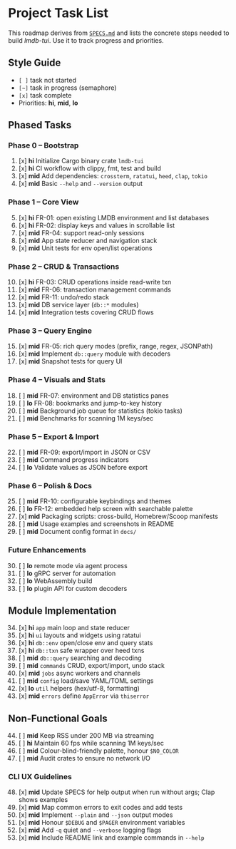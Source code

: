 # Project Task List

This roadmap derives from [`SPECS.md`](SPECS.md) and lists the concrete steps
needed to build *lmdb-tui*. Use it to track progress and priorities.

## Style Guide
- `[ ]` task not started
- `[~]` task in progress (semaphore)
- `[x]` task complete
- Priorities: **hi**, **mid**, **lo**

## Phased Tasks

### Phase 0 – Bootstrap
001. [x] **hi** Initialize Cargo binary crate `lmdb-tui`
002. [x] **hi** CI workflow with clippy, fmt, test and build
003. [x] **mid** Add dependencies: `crossterm`, `ratatui`, `heed`, `clap`, `tokio`
004. [x] **mid** Basic `--help` and `--version` output

### Phase 1 – Core View
005. [x] **hi** FR-01: open existing LMDB environment and list databases
006. [x] **hi** FR-02: display keys and values in scrollable list
007. [x] **mid** FR-04: support read-only sessions
008. [x] **mid** App state reducer and navigation stack
009. [x] **mid** Unit tests for env open/list operations

### Phase 2 – CRUD & Transactions
010. [x] **hi** FR-03: CRUD operations inside read-write txn
011. [x] **mid** FR-06: transaction management commands
012. [x] **mid** FR-11: undo/redo stack
013. [x] **mid** DB service layer (`db::*` modules)
014. [x] **mid** Integration tests covering CRUD flows

### Phase 3 – Query Engine
015. [x] **mid** FR-05: rich query modes (prefix, range, regex, JSONPath)
016. [x] **mid** Implement `db::query` module with decoders
017. [x] **mid** Snapshot tests for query UI

### Phase 4 – Visuals and Stats
018. [ ] **mid** FR-07: environment and DB statistics panes
019. [ ] **lo** FR-08: bookmarks and jump-to-key history
020. [ ] **mid** Background job queue for statistics (tokio tasks)
021. [ ] **mid** Benchmarks for scanning 1M keys/sec

### Phase 5 – Export & Import
022. [ ] **mid** FR-09: export/import in JSON or CSV
023. [ ] **mid** Command progress indicators
024. [ ] **lo** Validate values as JSON before export

### Phase 6 – Polish & Docs
025. [ ] **mid** FR-10: configurable keybindings and themes
026. [ ] **lo** FR-12: embedded help screen with searchable palette
027. [x] **mid** Packaging scripts: cross-build, Homebrew/Scoop manifests
028. [ ] **mid** Usage examples and screenshots in README
029. [ ] **mid** Document config format in `docs/`

### Future Enhancements
030. [ ] **lo** remote mode via agent process
031. [ ] **lo** gRPC server for automation
032. [ ] **lo** WebAssembly build
033. [ ] **lo** plugin API for custom decoders

## Module Implementation
034. [x] **hi** `app` main loop and state reducer
035. [x] **hi** `ui` layouts and widgets using ratatui
036. [x] **hi** `db::env` open/close env and query stats
037. [x] **hi** `db::txn` safe wrapper over heed txns
038. [ ] **mid** `db::query` searching and decoding
039. [ ] **mid** `commands` CRUD, export/import, undo stack
040. [x] **mid** `jobs` async workers and channels
041. [ ] **mid** `config` load/save YAML/TOML settings
042. [x] **lo** `util` helpers (hex/utf-8, formatting)
043. [x] **mid** `errors` define `AppError` via `thiserror`

## Non-Functional Goals
044. [ ] **mid** Keep RSS under 200 MB via streaming
045. [ ] **hi** Maintain 60 fps while scanning 1M keys/sec
046. [ ] **mid** Colour-blind-friendly palette, honour `$NO_COLOR`
047. [ ] **mid** Audit crates to ensure no network I/O

### CLI UX Guidelines
048. [x] **mid** Update SPECS for help output when run without args; Clap shows examples
049. [x] **mid** Map common errors to exit codes and add tests
050. [x] **mid** Implement `--plain` and `--json` output modes
051. [x] **mid** Honour `$DEBUG` and `$PAGER` environment variables
052. [x] **mid** Add `-q` quiet and `--verbose` logging flags
053. [x] **mid** Include README link and example commands in `--help`
